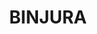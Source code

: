 ---
lastmod: '2025-04-06T06:05:20+00:00'
latitude: -36.177296
layout: suburb
longitude: 149.129166
postcode: '2630'
state: NSW
title: BINJURA
url: /nsw/binjura/
---